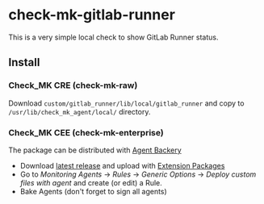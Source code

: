 # check-mk-gitlab-runner

This is a very simple local check to show GitLab Runner status.

## Install

### Check_MK CRE (check-mk-raw)

Download `custom/gitlab_runner/lib/local/gitlab_runner` and copy
to `/usr/lib/check_mk_agent/local/` directory.

### Check_MK CEE (check-mk-enterprise)

The package can be distributed with [Agent Backery](https://checkmk.com/cms_wato_monitoringagents.html)

* Download [latest release](https://github.com/zionio/check-mk-gitlab-runner/releases)
and upload with [Extension Packages](https://checkmk.com/cms_mkps.html)
* Go to _Monitoring Agents_ -> _Rules_ -> _Generic Options_ -> _Deploy custom files with agent_
and create (or edit) a Rule.
* Bake Agents (don't forget to sign all agents)
